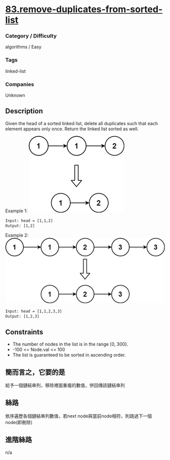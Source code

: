 # [83.remove-duplicates-from-sorted-list](https://leetcode.com/problems/remove-duplicates-from-sorted-list/)

### Category / Difficulty
algorithms / Easy

### Tags
linked-list
	 		
### Companies
Unknown

## Description
Given the head of a sorted linked list, delete all duplicates such that each element appears only once. Return the linked list sorted as well.

Example 1:
![](./img/e1.jpg)
```
Input: head = [1,1,2]
Output: [1,2]
```

Example 2:
![](./img/e2.jpg)
```
Input: head = [1,1,2,3,3]
Output: [1,2,3]
```


## Constraints
- The number of nodes in the list is in the range [0, 300].
- -100 <= Node.val <= 100
- The list is guaranteed to be sorted in ascending order.


## 簡而言之，它要的是

給予一個鏈結串列，移除裡面重複的數值，併回傳該鏈結串列

## 絲路

依序遍歷各個鏈結串列數值，若next node與當前node相符，則跳過下一個node(即刪除)


## 進階絲路

n/a
